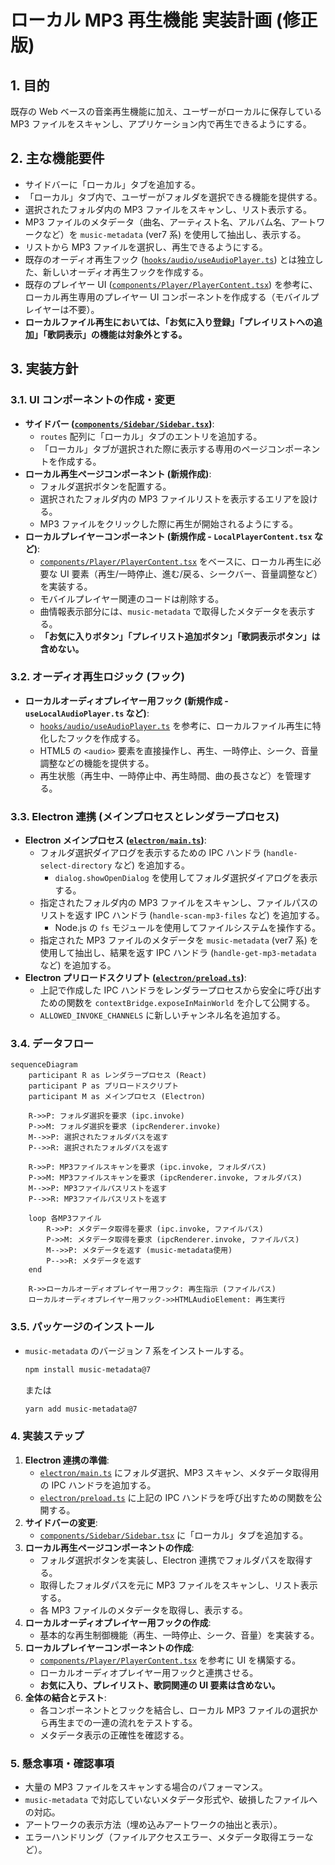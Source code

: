 # ローカル MP3 再生機能 実装計画 (修正版)

## 1. 目的

既存の Web ベースの音楽再生機能に加え、ユーザーがローカルに保存している MP3 ファイルをスキャンし、アプリケーション内で再生できるようにする。

## 2. 主な機能要件

- サイドバーに「ローカル」タブを追加する。
- 「ローカル」タブ内で、ユーザーがフォルダを選択できる機能を提供する。
- 選択されたフォルダ内の MP3 ファイルをスキャンし、リスト表示する。
- MP3 ファイルのメタデータ（曲名、アーティスト名、アルバム名、アートワークなど）を `music-metadata` (ver7 系) を使用して抽出し、表示する。
- リストから MP3 ファイルを選択し、再生できるようにする。
- 既存のオーディオ再生フック ([`hooks/audio/useAudioPlayer.ts`](hooks/audio/useAudioPlayer.ts)) とは独立した、新しいオーディオ再生フックを作成する。
- 既存のプレイヤー UI ([`components/Player/PlayerContent.tsx`](components/Player/PlayerContent.tsx)) を参考に、ローカル再生専用のプレイヤー UI コンポーネントを作成する（モバイルプレイヤーは不要）。
- **ローカルファイル再生においては、「お気に入り登録」「プレイリストへの追加」「歌詞表示」の機能は対象外とする。**

## 3. 実装方針

### 3.1. UI コンポーネントの作成・変更

- **サイドバー ([`components/Sidebar/Sidebar.tsx`](components/Sidebar/Sidebar.tsx))**:
  - `routes` 配列に「ローカル」タブのエントリを追加する。
  - 「ローカル」タブが選択された際に表示する専用のページコンポーネントを作成する。
- **ローカル再生ページコンポーネント (新規作成)**:
  - フォルダ選択ボタンを配置する。
  - 選択されたフォルダ内の MP3 ファイルリストを表示するエリアを設ける。
  - MP3 ファイルをクリックした際に再生が開始されるようにする。
- **ローカルプレイヤーコンポーネント (新規作成 - `LocalPlayerContent.tsx` など)**:
  - [`components/Player/PlayerContent.tsx`](components/Player/PlayerContent.tsx) をベースに、ローカル再生に必要な UI 要素（再生/一時停止、進む/戻る、シークバー、音量調整など）を実装する。
  - モバイルプレイヤー関連のコードは削除する。
  - 曲情報表示部分には、`music-metadata` で取得したメタデータを表示する。
  - **「お気に入りボタン」「プレイリスト追加ボタン」「歌詞表示ボタン」は含めない。**

### 3.2. オーディオ再生ロジック (フック)

- **ローカルオーディオプレイヤー用フック (新規作成 - `useLocalAudioPlayer.ts` など)**:
  - [`hooks/audio/useAudioPlayer.ts`](hooks/audio/useAudioPlayer.ts) を参考に、ローカルファイル再生に特化したフックを作成する。
  - HTML5 の `<audio>` 要素を直接操作し、再生、一時停止、シーク、音量調整などの機能を提供する。
  - 再生状態（再生中、一時停止中、再生時間、曲の長さなど）を管理する。

### 3.3. Electron 連携 (メインプロセスとレンダラープロセス)

- **Electron メインプロセス ([`electron/main.ts`](electron/main.ts))**:
  - フォルダ選択ダイアログを表示するための IPC ハンドラ (`handle-select-directory` など) を追加する。
    - `dialog.showOpenDialog` を使用してフォルダ選択ダイアログを表示する。
  - 指定されたフォルダ内の MP3 ファイルをスキャンし、ファイルパスのリストを返す IPC ハンドラ (`handle-scan-mp3-files` など) を追加する。
    - Node.js の `fs` モジュールを使用してファイルシステムを操作する。
  - 指定された MP3 ファイルのメタデータを `music-metadata` (ver7 系) を使用して抽出し、結果を返す IPC ハンドラ (`handle-get-mp3-metadata` など) を追加する。
- **Electron プリロードスクリプト ([`electron/preload.ts`](electron/preload.ts))**:
  - 上記で作成した IPC ハンドラをレンダラープロセスから安全に呼び出すための関数を `contextBridge.exposeInMainWorld` を介して公開する。
  - `ALLOWED_INVOKE_CHANNELS` に新しいチャンネル名を追加する。

### 3.4. データフロー

```mermaid
sequenceDiagram
    participant R as レンダラープロセス (React)
    participant P as プリロードスクリプト
    participant M as メインプロセス (Electron)

    R->>P: フォルダ選択を要求 (ipc.invoke)
    P->>M: フォルダ選択を要求 (ipcRenderer.invoke)
    M-->>P: 選択されたフォルダパスを返す
    P-->>R: 選択されたフォルダパスを返す

    R->>P: MP3ファイルスキャンを要求 (ipc.invoke, フォルダパス)
    P->>M: MP3ファイルスキャンを要求 (ipcRenderer.invoke, フォルダパス)
    M-->>P: MP3ファイルパスリストを返す
    P-->>R: MP3ファイルパスリストを返す

    loop 各MP3ファイル
        R->>P: メタデータ取得を要求 (ipc.invoke, ファイルパス)
        P->>M: メタデータ取得を要求 (ipcRenderer.invoke, ファイルパス)
        M-->>P: メタデータを返す (music-metadata使用)
        P-->>R: メタデータを返す
    end

    R->>ローカルオーディオプレイヤー用フック: 再生指示 (ファイルパス)
    ローカルオーディオプレイヤー用フック->>HTMLAudioElement: 再生実行
```

### 3.5. パッケージのインストール

- `music-metadata` のバージョン 7 系をインストールする。
  ```bash
  npm install music-metadata@7
  ```
  または
  ```bash
  yarn add music-metadata@7
  ```

### 4. 実装ステップ

1.  **Electron 連携の準備**:
    - [`electron/main.ts`](electron/main.ts) にフォルダ選択、MP3 スキャン、メタデータ取得用の IPC ハンドラを追加する。
    - [`electron/preload.ts`](electron/preload.ts) に上記の IPC ハンドラを呼び出すための関数を公開する。
2.  **サイドバーの変更**:
    - [`components/Sidebar/Sidebar.tsx`](components/Sidebar/Sidebar.tsx) に「ローカル」タブを追加する。
3.  **ローカル再生ページコンポーネントの作成**:
    - フォルダ選択ボタンを実装し、Electron 連携でフォルダパスを取得する。
    - 取得したフォルダパスを元に MP3 ファイルをスキャンし、リスト表示する。
    - 各 MP3 ファイルのメタデータを取得し、表示する。
4.  **ローカルオーディオプレイヤー用フックの作成**:
    - 基本的な再生制御機能（再生、一時停止、シーク、音量）を実装する。
5.  **ローカルプレイヤーコンポーネントの作成**:
    - [`components/Player/PlayerContent.tsx`](components/Player/PlayerContent.tsx) を参考に UI を構築する。
    - ローカルオーディオプレイヤー用フックと連携させる。
    - **お気に入り、プレイリスト、歌詞関連の UI 要素は含めない。**
6.  **全体の結合とテスト**:
    - 各コンポーネントとフックを結合し、ローカル MP3 ファイルの選択から再生までの一連の流れをテストする。
    - メタデータ表示の正確性を確認する。

### 5. 懸念事項・確認事項

- 大量の MP3 ファイルをスキャンする場合のパフォーマンス。
- `music-metadata` で対応していないメタデータ形式や、破損したファイルへの対応。
- アートワークの表示方法（埋め込みアートワークの抽出と表示）。
- エラーハンドリング（ファイルアクセスエラー、メタデータ取得エラーなど）。

